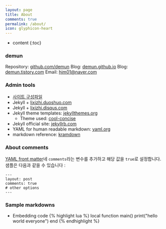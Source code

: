 ```yaml
---
layout: page
title: About
comments: true
permalink: /about/
icon: glyphicon-heart
---
```


* content
{:toc}


### demun

Repository: [github.com/demun](https://github.com/demun)
Blog: [demun.github.io](http://demun.github.io/)
Blog: [demun.tistory.com](http://demun.tistory.com)
Email: [hjm01@naver.com](mailto:hjm01@naver.com)



### Admin tools
* [사이트 구성파일](https://github.com/LiXizhi/lixizhi.github.io/blob/master/_config.yml)
* Jekyll + [lixizhi.duoshuo.com](http://lixizhi.duoshuo.com/admin/)
* Jekyll + [lixizhi.disqus.com](http://lixizhi.disqus.com/admin/)
* Jekyll theme templates: [jekyllthemes.org](http://jekyllthemes.org)
   * Theme used: [cool-concise](http://jekyllthemes.org/themes/cool-concise-high-end/)
* Jekyll official site: [jekyllrb.com](http://jekyllrb.com)
* YAML for human readable markdown: [yaml.org](http://www.yaml.org/)
* markdown reference: [kramdown](http://kramdown.gettalong.org/quickref.html)



### About comments
[YAML front matter](http://jekyllrb.com/docs/frontmatter/)네 `comments`라는 변수를 추가하고 해당 값을 `true`로 설정합니다. 샘플은 다음과 같을 수 있습니다 :


    ---
    layout: post
    comments: true
    # other options
    ---

### Sample markdowns

* Embedding code
{% highlight lua %}
local function main()
	print("hello world everyone")
end
{% endhighlight %}



